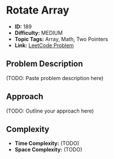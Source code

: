 # Rotate Array

- **ID:** 189
- **Difficulty:** MEDIUM
- **Topic Tags:** Array, Math, Two Pointers
- **Link:** [LeetCode Problem](https://leetcode.com/problems/rotate-array/description/)

## Problem Description

(TODO: Paste problem description here)

## Approach

(TODO: Outline your approach here)

## Complexity

- **Time Complexity:** (TODO)
- **Space Complexity:** (TODO)
